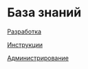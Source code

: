 # База знаний

[Разработка](razrabotka/)

[Инструкции](https://bsoft.gitbook.io/wiki/instrukcii)

[Администрирование](administrirovanie/)

